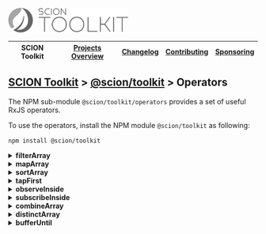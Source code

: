 <a href="/README.md"><img src="/resources/branding/scion-toolkit-banner.svg" height="50" alt="SCION Toolkit"></a>

| SCION Toolkit | [Projects Overview][menu-projects-overview] | [Changelog][menu-changelog] | [Contributing][menu-contributing] | [Sponsoring][menu-sponsoring] |  
| --- | --- | --- | --- | --- |

## [SCION Toolkit][menu-home] > [@scion/toolkit][link-scion-toolkit] > Operators

The NPM sub-module `@scion/toolkit/operators` provides a set of useful RxJS operators.

To use the operators, install the NPM module `@scion/toolkit` as following:

```
npm install @scion/toolkit
```

<details>
  <summary><strong>filterArray</strong></summary>

Filters items in the source array and emits an array with items satisfying given predicate.

```typescript
import {filterArray} from '@scion/toolkit/operators';
of(['a', 'b', 'c'])
  .pipe(filterArray(item => item === 'b'))
  .subscribe(items => {
    console.log(items); // prints ['b']
  });
```

</details>

<details>
  <summary><strong>mapArray</strong></summary>

Maps each element in the source array to its mapped value.

```typescript
import {mapArray} from '@scion/toolkit/operators';

const persons = [
  {name: 'John', age: 42},
  {name: 'Anna', age: 38},
  {name: 'Jack', age: 25},
];

of(persons)
  .pipe(mapArray(person => person.name))
  .subscribe((names: string[]) => {
    console.log(names); // prints ['John', 'Anna', 'Jack']
  });
```

</details>

<details>
  <summary><strong>sortArray</strong></summary>

Sorts items in the source array and emits an array with those items sorted.

```typescript
import {sortArray} from '@scion/toolkit/operators';

const persons = [
  {name: 'John', age: 42},
  {name: 'Anna', age: 38},
  {name: 'Jack', age: 25},
];

of(persons)
  .pipe(sortArray((person1, person2) => person1.age - person2.age))
  .subscribe(persons => {
    console.log(persons); // prints [{name: 'Jack', age: 25}, {name: 'Anna', age: 38}, {name: 'John', age: 42}]
  });
```

</details>

<details>
  <summary><strong>tapFirst</strong></summary>

Executes a tap-function for the first perculating value.

```typescript
import {tapFirst} from '@scion/toolkit/operators';
of('a', 'b', 'c')
  .pipe(tapFirst(firstItem => console.log(firstItem))) // prints 'a'
  .subscribe(items => {
    ...
  });
```

</details>

<details>
  <summary><strong>observeInside</strong></summary>

Mirrors the source Observable, but runs downstream operators (operators below the `observeInside` operator) and subscription handlers (next, error, complete) inside the given execution context.

This operator is particularly useful in Angular applications to run downstream operators inside or outside the Angular zone, as following: `observeInside(continueFn => ngzone.run(continueFn))`.

```typescript
import {tapFirst} from '@scion/toolkit/operators';
import {interval} from 'rxjs';

// Code running outside Angular

interval(1000) // Observable creation outside Angular
  .pipe(
    tap(() => ...), // outside Angular
    tap(() => ...), // outside Angular
    observeInside(continueFn => zone.run(continueFn)),
    tap(() => ...), // inside Angular
  )
  .subscribe(
    value => ..., // inside Angular 
    error => ..., // inside Angular
    () => ... // inside Angular
  );
```

This operator is similar to RxJS's `observeOn` operator, but instead of a scheduler, it accepts an executor. An executor is a function to create an execution context in which downstream operators are then executed. The function is called with a single argument, a function to continue the execution chain.

</details>

<details>
  <summary><strong>subscribeInside</strong></summary>

Mirrors the source Observable, but uses the given execution context to subscribe/unsubscribe to the source. It further runs all operators of the execution chain (operators above and below the `subscribeInside` operator) as well as subscription handlers (next, error, complete) in the given context.

Unlike `observeInside` operator, the `subscribeInside` also acts upstream. By using the `observeInside` operator after the `subscribeInside`, you can change the execution context for downstream operators.

This operator is particularly useful in Angular applications to subscribe to the source inside or outside the Angular zone, as following: `subscribeInside(continueFn => ngzone.run(continueFn))`.

```typescript
import {tapFirst} from '@scion/toolkit/operators';
import {interval} from 'rxjs';

// Code running outside Angular 

interval(1000) // Observable creation inside Angular
  .pipe(
    tap(() => ...), // inside Angular
    tap(() => ...), // inside Angular
    subscribeInside(continueFn => zone.run(continueFn)),
    tap(() => ...), // inside Angular
  )
  .subscribe(
    value => ..., // inside Angular 
    error => ..., // inside Angular
    () => ... // inside Angular
  );
```

This operator is similar to RxJS's `subscribeOn` operator, but instead of a scheduler, it accepts an executor. An executor is a function to create an execution context in which upstream and downstream operators are then executed. The function is called with a single argument, a function to continue the execution chain.

</details>

<details>
  <summary><strong>combineArray</strong></summary>

Combines the Observables contained in the source array by applying `combineLatest`, emitting an array with the latest value of each Observable of the source array. Combines only the Observables of the most recently emitted array.

> Each time the source emits an array of Observables, combines its Observables by subscribing to each of them, cancelling any subscription of a previous source emission.

```typescript
import {combineArray} from '@scion/toolkit/operators';
import {interval} from 'rxjs';
import {map, take} from 'rxjs/operators';

interval(100)
  .pipe(
    map(i => [
      interval(30).pipe(map(ii => [`A(${i};${ii})`, `B(${i};${ii})`])),
      interval(70).pipe(map(ii => [`C(${i};${ii})`])),
    ]),
    combineArray(),
    take(4),
  )
  .subscribe(value => {
    console.log(value);
  });
```
The snippet above prints the following output to the console:
```console
['A(0;1)', 'B(0;1)', 'C(0;0)']
['A(0;2)', 'B(0;2)', 'C(0;0)']
['A(1;1)', 'B(1;1)', 'C(1;0)']
['A(1;2)', 'B(1;2)', 'C(1;0)']
```

</details>

<details>
  <summary><strong>distinctArray</strong></summary>

Removes duplicates of elements in the source array.

```typescript
import {distinctArray} from '@scion/toolkit/operators';
import {of} from 'rxjs';

of(['a', 'b', 'a', 'e', 'b', 'd'])
  .pipe(distinctArray())
  .subscribe(value => {
    console.log(value);
  });
```
The snippet above prints the following output to the console:
```console
['a', 'b', 'e', 'd']
```

</details>

<details>
  <summary><strong>bufferUntil</strong></summary>

Buffers the source Observable values until `closingNotifier$` notifier resolves, emits or completes.

Once closed the buffer, emits buffered values as separate emission per buffered value, in the order as collected.
After that, mirrors the source Observable, i.e., emits values as they arrive.

Unlike `bufferWhen` RxJS operator, the buffer is not re-opened once closed.

```typescript
import {bufferUntil} from '@scion/toolkit/operators';
import {Subject} from 'rxjs';

const source$ = new Subject();
const notifier$ = new Subject();

source$
  .pipe(bufferUntil(notifier$))
  .subscribe(value => {
    console.log(value);
  });

// Emit A and B, then close the buffer, then emit C
console.log('before A');
source$.next('A');
console.log('after A');

console.log('before B');
source$.next('B');
console.log('after B');

console.log('before closing the buffer');
buffer$.complete();
console.log('after closing the buffer');

console.log('before C');
source$.next('C');
console.log('after C');  
```
The snippet above prints the following output to the console:
```console
'before A'
'after A'
'before B'
'after B'
'before closing the buffer'
'A'
'B'
'after closing the buffer'
'before C'
'C
'after C'
```

</details>

[menu-home]: /README.md
[menu-projects-overview]: /docs/site/projects-overview.md
[menu-changelog]: /docs/site/changelog.md
[menu-contributing]: /CONTRIBUTING.md
[menu-sponsoring]: /docs/site/sponsoring.md

[link-scion-toolkit]: /docs/site/scion-toolkit.md
